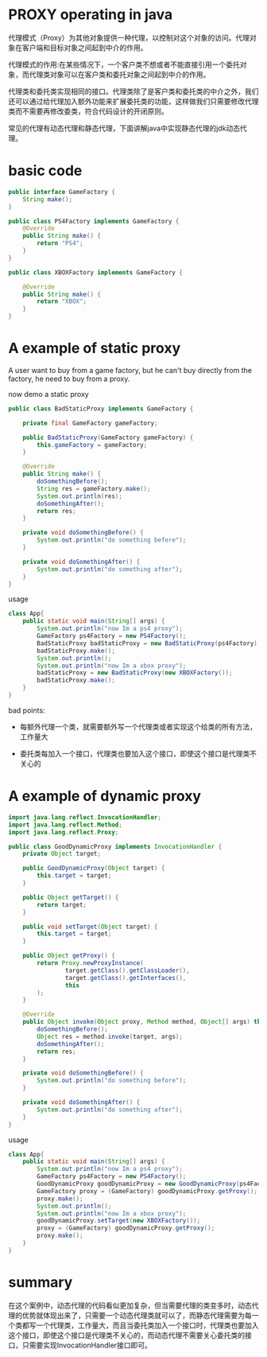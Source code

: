 # PROXY operating in java

代理模式（Proxy）为其他对象提供一种代理，以控制对这个对象的访问。代理对象在客户端和目标对象之间起到中介的作用。

代理模式的作用:在某些情况下，一个客户类不想或者不能直接引用一个委托对象，而代理类对象可以在客户类和委托对象之间起到中介的作用。

代理类和委托类实现相同的接口。代理类除了是客户类和委托类的中介之外，我们还可以通过给代理加入额外功能来扩展委托类的功能，这样做我们只需要修改代理类而不需要再修改委类，符合代码设计的开闭原则。

常见的代理有动态代理和静态代理，下面讲解java中实现静态代理的jdk动态代理。

# basic code

```java
public interface GameFactory {
    String make();
}
```
```java
public class PS4Factory implements GameFactory {
    @Override
    public String make() {
        return "PS4";
    }
}

```
```java
public class XBOXFactory implements GameFactory {

    @Override
    public String make() {
        return "XBOX";
    }
}

```

# A example of static proxy
A user want to buy from a game factory, but he can't buy directly from the factory, he need to buy from a proxy.

now demo a static proxy
```java
public class BadStaticProxy implements GameFactory {

    private final GameFactory gameFactory;

    public BadStaticProxy(GameFactory gameFactory) {
        this.gameFactory = gameFactory;
    }

    @Override
    public String make() {
        doSomethingBefore();
        String res = gameFactory.make();
        System.out.println(res);
        doSomethingAfter();
        return res;
    }

    private void doSomethingBefore() {
        System.out.println("do something before");
    }

    private void doSomethingAfter() {
        System.out.println("do something after");
    }
}
```
usage
```java
class App{
    public static void main(String[] args) {
        System.out.println("now Im a ps4 proxy");
        GameFactory ps4Factory = new PS4Factory();
        BadStaticProxy badStaticProxy = new BadStaticProxy(ps4Factory);
        badStaticProxy.make();
        System.out.println();
        System.out.println("now Im a xbox proxy");
        badStaticProxy = new BadStaticProxy(new XBOXFactory());
        badStaticProxy.make();
    }
}
```
bad points:
* 每额外代理一个类，就需要额外写一个代理类或者实现这个给类的所有方法，工作量大

* 委托类每加入一个接口，代理类也要加入这个接口，即使这个接口是代理类不关心的

# A example of dynamic proxy
```java
import java.lang.reflect.InvocationHandler;
import java.lang.reflect.Method;
import java.lang.reflect.Proxy;

public class GoodDynamicProxy implements InvocationHandler {
    private Object target;

    public GoodDynamicProxy(Object target) {
        this.target = target;
    }

    public Object getTarget() {
        return target;
    }

    public void setTarget(Object target) {
        this.target = target;
    }

    public Object getProxy() {
        return Proxy.newProxyInstance(
                target.getClass().getClassLoader(),
                target.getClass().getInterfaces(),
                this
        );
    }

    @Override
    public Object invoke(Object proxy, Method method, Object[] args) throws Throwable {
        doSomethingBefore();
        Object res = method.invoke(target, args);
        doSomethingAfter();
        return res;
    }

    private void doSomethingBefore() {
        System.out.println("do something before");
    }

    private void doSomethingAfter() {
        System.out.println("do something after");
    }
}
```
usage
```java
class App{
    public static void main(String[] args) {
        System.out.println("now Im a ps4 proxy");
        GameFactory ps4Factory = new PS4Factory();
        GoodDynamicProxy goodDynamicProxy = new GoodDynamicProxy(ps4Factory);
        GameFactory proxy = (GameFactory) goodDynamicProxy.getProxy();
        proxy.make();
        System.out.println();
        System.out.println("now Im a xbox proxy");
        goodDynamicProxy.setTarget(new XBOXFactory());
        proxy = (GameFactory) goodDynamicProxy.getProxy();
        proxy.make();
    }
}
```

# summary

在这个案例中，动态代理的代码看似更加复杂，但当需要代理的类变多时，动态代理的优势就体现出来了，只需要一个动态代理类就可以了，而静态代理需要为每一个类都写一个代理类，工作量大，而且当委托类加入一个接口时，代理类也要加入这个接口，即使这个接口是代理类不关心的，而动态代理不需要关心委托类的接口，只需要实现InvocationHandler接口即可。